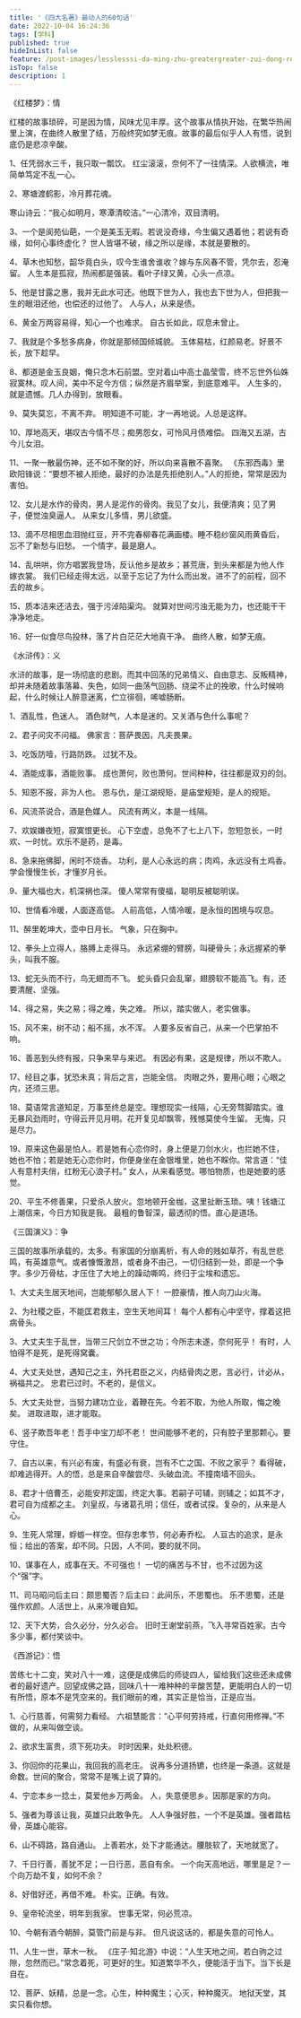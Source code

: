 ```yaml
---
title: '《四大名著》最动人的60句话'
date: 2022-10-04 16:24:36
tags: [学科]
published: true
hideInList: false
feature: /post-images/lesslesssi-da-ming-zhu-greatergreater-zui-dong-ren-de-60-ju-hua.jpg
isTop: false
description: 1
---
```

《红楼梦》：情



红楼的故事琐碎，可是因为情，风味尤见丰厚。这个故事从情执开始，在繁华热闹里上演，在曲终人散里了结，万般终究如梦无痕。故事的最后似乎人人有悟，说到底仍是悲凉辛酸。



1、任凭弱水三千，我只取一瓢饮。
红尘滚滚，奈何不了一往情深。人欲横流，唯简单笃定不乱一心。



2、寒塘渡鹤影，冷月葬花魂。

寒山诗云：“我心如明月，寒潭清皎洁。”一心清冷，双目清明。



3、一个是阆苑仙葩，一个是美玉无暇。若说没奇缘，今生偏又遇着他；若说有奇缘，如何心事终虚化？
世人皆堪不破，缘之所以是缘，本就是要散的。



4、草木也知愁，韶华竟白头，叹今生谁舍谁收？嫁与东风春不管，凭尔去，忍淹留。
人生本是孤寂，热闹都是强装。看叶子绿又黄，心头一点凉。



5、他是甘露之惠，我并无此水可还。他既下世为人，我也去下世为人，但把我一生的眼泪还他，也偿还的过他了。
人与人，从来是债。



6、黄金万两容易得，知心一个也难求。
自古长如此，叹息未曾止。



7、我就是个多愁多病身，你就是那倾国倾城貌。
玉体易枯，红颜易老。好景不长，放下趁早。



8、都道是金玉良姻，俺只念木石前盟。空对着山中高士晶莹雪，终不忘世外仙姝寂寞林。叹人间，美中不足今方信；纵然是齐眉举案，到底意难平。
人生多的，就是遗憾。几人办得到，放眼看。



9、莫失莫忘，不离不弃。
明知道不可能，才一再地说。人总是这样。



10、厚地高天，堪叹古今情不尽；痴男怨女，可怜风月债难偿。
四海又五湖，古今儿女泪。



11、一聚一散最伤神，还不如不聚的好，所以向来喜散不喜聚。
《东邪西毒》里欧阳锋说：“要想不被人拒绝，最好的办法是先拒绝别人。”人的拒绝，常常是因为害怕。



12、女儿是水作的骨肉，男人是泥作的骨肉。我见了女儿，我便清爽；见了男子，便觉浊臭逼人。
从来女儿多情，男儿欲盛。



13、滴不尽相思血泪抛红豆，开不完春柳春花满画楼。睡不稳纱窗风雨黄昏后，忘不了新愁与旧愁。
一个情字，最是磨人。



14、乱哄哄，你方唱罢我登场，反认他乡是故乡；甚荒唐，到头来都是为他人作嫁衣裳。
我们已经走得太远，以至于忘记了为什么而出发。进不了的前程，回不去的故乡。



15、质本洁来还洁去，强于污淖陷渠沟。
就算对世间污浊无能为力，也还能干干净净地走。



16、好一似食尽鸟投林，落了片白茫茫大地真干净。
曲终人散，如梦无痕。



《水浒传》：义

水浒的故事，是一场彻底的悲剧。而其中回荡的兄弟情义、自由意志、反叛精神，却并未随着故事落幕、失色，如同一曲荡气回肠、绕梁不止的挽歌，什么时候响起，什么时候让人醉意迷离，伫立徘徊，唏嘘肠断。

1、酒乱性，色迷人。
酒色财气，人本是迷的。又关酒与色什么事呢？

2、君子问灾不问福。
佛家言：菩萨畏因，凡夫畏果。

3、吃饭防噎，行路防跌。
过犹不及。

4、酒能成事，酒能败事。
成也萧何，败也萧何。世间种种，往往都是双刃的剑。

5、知恩不报，非为人也。
恩与仇，是江湖规矩，是庙堂规矩，是人的规矩。

6、风流茶说合，酒是色媒人。
风流有两义，本是一线隔。

7、欢娱嫌夜短，寂寞恨更长。
心下空虚，总免不了七上八下，忽短忽长，一时欢、一时忧。欢乐不是药，是毒。

8、急来拖佛脚，闲时不烧香。
功利，是人心永远的病；肉鸡，永远没有土鸡香。学会慢慢生长，才懂岁月长。

9、量大福也大，机深祸也深。
傻人常常有傻福，聪明反被聪明误。

10、世情看冷暖，人面逐高低。
人前高低，人情冷暖，是永恒的困境与叹息。

11、醉里乾坤大，壶中日月长。
气象，只在胸中。

12、拳头上立得人，胳膊上走得马。
永远紧绷的臂膀，叫硬骨头；永远握紧的拳头，叫我不服。

13、蛇无头而不行，鸟无翅而不飞。
蛇头昏只会乱窜，翅膀软不能高飞。有，还要清醒、坚强。

14、得之易，失之易；得之难，失之难。
所以，踏实做人，老实做事。

15、风不来，树不动；船不摇，水不浑。
人要多反省自己，从来一个巴掌拍不响。

16、善恶到头终有报，只争来早与来迟。
有因必有果，这是规律，所以不欺人。

17、经目之事，犹恐未真；背后之言，岂能全信。
肉眼之外，要用心眼；心眼之内，还须三思。

18、莫语常言道知足，万事至终总是空。理想现实一线隔，心无旁骛脚踏实。谁无暴风劲雨时，守得云开见月明。花开复见却飘零，残憾莫使今生留。
无悔，只是尽力。

19、原来这色最是怕人。若是她有心恋你时，身上便是刀剑水火，也拦她不住，她也不怕；若是她无心恋你时，你便身坐在金银堆里，她也不睬你。常言道：“佳人有意村夫俏，红粉无心浪子村。”
女人，从来看感觉。哪怕物质，也是她要的感觉。

20、平生不修善果，只爱杀人放火。忽地顿开金枷，这里扯断玉琐。咦！钱塘江上潮信来，今日方知我是我。
最粗的鲁智深，最透彻的悟。直心是道场。


《三国演义》：争

三国的故事所承载的，太多。有家国的分崩离析，有人命的贱如草芥，有乱世悲鸣，有英雄意气。或者慷慨激昂，或者身不由己，一切归结到一处，即是一个争字。多少万骨枯，才压住了大地上的躁动嘶鸣，终归于尘埃和遗忘。

1、大丈夫生居天地间，岂能郁郁久居人下！
一腔豪情，推人向刀山火海。

2、为社稷之臣，不能匡君救主，空生天地间耳！
每个人都有心中坚守，撑着这把病骨头。

3、大丈夫生于乱世，当带三尺剑立不世之功；今所志未遂，奈何死乎！
有时，人怕得不是死，是死得窝囊。

4、大丈夫处世，遇知己之主，外托君臣之义，内结骨肉之恩，言必行，计必从，祸福共之。
忠君已过时。不老的，是信义。

5、大丈夫处世，当努力建功立业，着鞭在先。今若不取，为他人所取，悔之晚矣。
进取进取，进才能取。

6、竖子欺吾年老！吾手中宝刀却不老！
世间能够不老的，只有腔子里那颗心。要守住。

7、自古以来，有兴必有废，有盛必有衰，岂有不亡之国、不败之家乎？
看得破，却难逃得开。人的悟，总是来自辛酸尝尽、头破血流。不撞南墙不回头。

8、君才十倍曹丕，必能安邦定国，终定大事。若嗣子可辅，则辅之；如其不才，君可自为成都之主。
刘皇叔，与诸葛孔明；信任，或者试探。复杂的，从来是人心。

9、生死人常理，蜉蝣一样空。但存忠孝节，何必寿乔松。
人亘古的追求，是永恒；给出的答案，却不同。只因，人不同，要的就不同。

10、谋事在人，成事在天。不可强也！
一切的痛苦与不甘，也不过因为这个“强”字。

11、司马昭问后主曰：颇思蜀否？后主曰：此间乐，不思蜀也。
乐不思蜀，还是强作欢颜。人活世上，从来冷暖自知。

12、天下大势，合久必分，分久必合。
旧时王谢堂前燕，飞入寻常百姓家。古今多少事，都付笑谈中。


《西游记》：悟

苦练七十二变，笑对八十一难，这便是成佛后的师徒四人，留给我们这些还未成佛者的最好遗产。回望成佛之路，回味八十一难种种的辛酸苦楚，更能明白人的一切有所悟，原本不是凭空来的。我们眼前的难，其实正是恰当，正是应当。

1、心行慈善，何需努力看经。
六祖慧能言：“心平何劳持戒，行直何用修禅。”不做的，从来叫做空谈。

2、欲求生富贵，须下死功夫。
时时因果，处处积德。

3、你回你的花果山，我回我的高老庄。
说再多分道扬镳，也终是一条道。这就是命数。世间的聚合，常常不是嘴上说了算的。

4、宁恋本乡一捻土，莫爱他乡万两金。
人，失意便思乡。因那是家的方向。

5、强者为尊该让我，英雄只此敢争先。
人人争强好胜，一个不是英雄。强者踏枯骨，英雄心能容。

6、山不碍路，路自通山。
上善若水，处下才能通达。腰肢软了，天地就宽了。

7、千日行善，善犹不足；一日行恶，恶自有余。
一个向天高地远，哪里是足？一个向万劫不复，如何不余？

8、好借好还，再借不难。
朴实。正确。有效。

9、皇帝轮流坐，明年到我家。
世事无常，何必荒凉。

10、今朝有酒今朝醉，莫管门前是与非。
但凡说这话的，都是失意的可怜人。

11、人生一世，草木一秋。
《庄子·知北游》中说：“人生天地之间，若白驹之过隙，忽然而已。”常念着死，可更好的生。知道繁华不久，便能活于当下。当下长是自在。

12、菩萨、妖精，总是一念。心生，种种魔生；心灭，种种魔灭。
地狱天堂，其实只看你想。
